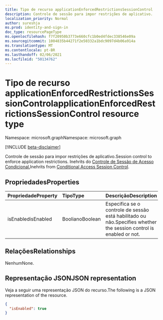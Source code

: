 ```yaml
---
title: Tipo de recurso applicationEnforcedRestrictionsSessionControl
description: Controle de sessão para impor restrições de aplicativo.
localization_priority: Normal
author: sureshja
ms.prod: identity-and-sign-in
doc_type: resourcePageType
ms.openlocfilehash: f7f20950b3773e660cfc1b0ed4fdec338546e09a
ms.sourcegitcommit: 1004835b44271f2e50332a1bdc9097d4b06a914a
ms.translationtype: MT
ms.contentlocale: pt-BR
ms.lasthandoff: 02/06/2021
ms.locfileid: "50134762"
---
```

# <a name="applicationenforcedrestrictionssessioncontrol-resource-type"></a><span data-ttu-id="de666-103">Tipo de recurso applicationEnforcedRestrictionsSessionControl</span><span class="sxs-lookup"><span data-stu-id="de666-103">applicationEnforcedRestrictionsSessionControl resource type</span></span>

<span data-ttu-id="de666-104">Namespace: microsoft.graph</span><span class="sxs-lookup"><span data-stu-id="de666-104">Namespace: microsoft.graph</span></span>

[!INCLUDE [beta-disclaimer](../../includes/beta-disclaimer.md)]

<span data-ttu-id="de666-105">Controle de sessão para impor restrições de aplicativo.</span><span class="sxs-lookup"><span data-stu-id="de666-105">Session control to enforce application restrictions.</span></span> <span data-ttu-id="de666-106">Inehrits do [Controle de Sessão de Acesso Condicional.](conditionalaccesssessioncontrol.md)</span><span class="sxs-lookup"><span data-stu-id="de666-106">Inehrits from [Conditional Access Session Control](conditionalaccesssessioncontrol.md).</span></span>

## <a name="properties"></a><span data-ttu-id="de666-107">Propriedades</span><span class="sxs-lookup"><span data-stu-id="de666-107">Properties</span></span>

| <span data-ttu-id="de666-108">Propriedade</span><span class="sxs-lookup"><span data-stu-id="de666-108">Property</span></span>     | <span data-ttu-id="de666-109">Tipo</span><span class="sxs-lookup"><span data-stu-id="de666-109">Type</span></span>        | <span data-ttu-id="de666-110">Descrição</span><span class="sxs-lookup"><span data-stu-id="de666-110">Description</span></span> |
|:-------------|:------------|:------------|
|<span data-ttu-id="de666-111">isEnabled</span><span class="sxs-lookup"><span data-stu-id="de666-111">isEnabled</span></span>     |<span data-ttu-id="de666-112">Booliano</span><span class="sxs-lookup"><span data-stu-id="de666-112">Boolean</span></span>      | <span data-ttu-id="de666-113">Especifica se o controle de sessão está habilitado ou não.</span><span class="sxs-lookup"><span data-stu-id="de666-113">Specifies whether the session control is enabled or not.</span></span> |

## <a name="relationships"></a><span data-ttu-id="de666-114">Relações</span><span class="sxs-lookup"><span data-stu-id="de666-114">Relationships</span></span>

<span data-ttu-id="de666-115">Nenhum</span><span class="sxs-lookup"><span data-stu-id="de666-115">None.</span></span>

## <a name="json-representation"></a><span data-ttu-id="de666-116">Representação JSON</span><span class="sxs-lookup"><span data-stu-id="de666-116">JSON representation</span></span>

<span data-ttu-id="de666-117">Veja a seguir uma representação JSON do recurso.</span><span class="sxs-lookup"><span data-stu-id="de666-117">The following is a JSON representation of the resource.</span></span>

<!-- {
  "blockType": "resource",
  "optionalProperties": [

  ],
  "@odata.type": "microsoft.graph.applicationEnforcedRestrictionsSessionControl",
  "baseType": "microsoft.graph.conditionalAccessSessionControl"
}-->

```json
{
  "isEnabled": true
}
```

<!-- uuid: 16cd6b66-4b1a-43a1-adaf-3a886856ed98
2019-02-04 14:57:30 UTC -->
<!-- {
  "type": "#page.annotation",
  "description": "applicationEnforcedRestrictionsSessionControl resource",
  "keywords": "",
  "section": "documentation",
  "tocPath": ""
}-->


